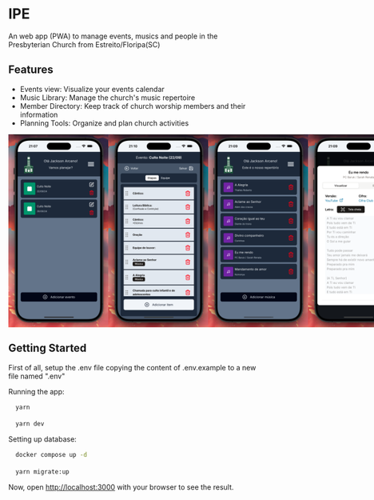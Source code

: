 # IPE

An web app (PWA) to manage events, musics and people in the Presbyterian Church from Estreito/Floripa(SC)

## Features

- Events view: Visualize your events calendar
- Music Library: Manage the church's music repertoire
- Member Directory: Keep track of church worship members and their information
- Planning Tools: Organize and plan church activities

<div style="display: flex;">
  <img src=".github/assets/planning.png" alt="IPE App Screenshot" width="200" />
  <img src=".github/assets/event.png" alt="IPE App Screenshot" width="200" />
  <img src=".github/assets/musics.png" alt="IPE App Screenshot" width="200" />
<img src=".github/assets/music.png" alt="IPE App Screenshot" width="200" />
</div>

## Getting Started

First of all, setup the .env file copying the content of .env.example to a new file named ".env"

Running the app:

```bash
  yarn

  yarn dev
```

Setting up database:

```bash
  docker compose up -d

  yarn migrate:up
```

Now, open [http://localhost:3000](http://localhost:3000) with your browser to see the result.
